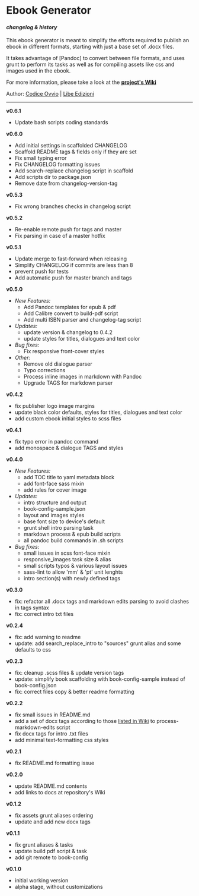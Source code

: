 # Ebook Generator
#### _changelog & history_

This ebook generator is meant to simplify the efforts required to publish an ebook in different formats, starting with just a base set of .docx files.

It takes advantage of [Pandoc] to convert between file formats, and uses grunt to perform its tasks as well as for compiling assets like css and images used in the ebook.

For more information, please take a look at the [**project's Wiki**](http://github.com/Libedizioni/ebook-generator/wiki)

Author: [Codice Ovvio](https://github.com/codiceovvio) | [Libe Edizioni](http://www.libedizioni.it)

***

**v0.6.1**
- Update bash scripts coding standards

**v0.6.0**
- Add initial settings in scaffolded CHANGELOG
- Scaffold README tags & fields only if they are set
- Fix small typing error
- Fix CHANGELOG formatting issues
- Add search-replace changelog script in scaffold
- Add scripts dir to package.json
- Remove date from changelog-version-tag

**v0.5.3**
- Fix wrong branches checks in changelog script

**v0.5.2**
- Re-enable remote push for tags and master
- Fix parsing in case of a master hotfix

**v0.5.1**
- Update merge to fast-forward when releasing
- Simplify CHANGELOG if commits are less than 8
- prevent push for tests
- Add automatic push for master branch and tags

**v0.5.0**
- _New Features:_
    - Add Pandoc templates for epub & pdf
    - Add Calibre convert to build-pdf script
    - Add multi ISBN parser and changelog-tag script
- _Updates:_
    - update version & changelog to 0.4.2
    - update styles for titles, dialogues and text color
- _Bug fixes:_
    - Fix responsive front-cover styles
- _Other:_
    - Remove old dialogue parser
    - Typo corrections
    - Process inline images in markdown with Pandoc
    - Upgrade TAGS for markdown parser

**v0.4.2**
- fix publisher logo image margins
- update black color defaults, styles for titles, dialogues and text color
- add custom ebook initial styles to scss files

**v0.4.1**
- fix typo error in pandoc command
- add monospace & dialogue TAGS and styles

**v0.4.0**
- _New Features:_
    - add TOC title to yaml metadata block
    - add font-face sass mixin
    - add rules for cover image
- _Updates:_
    - intro structure and output
    - book-config-sample.json
    - layout and images styles
    - base font size to device's default
    - grunt shell intro parsing task
    - markdown process & epub build scripts
    - all pandoc build commands in .sh scripts
- _Bug fixes:_
    - small issues in scss font-face mixin
    - responsive_images task size & alias
    - small scripts typos & various layout issues
    - sass-lint to allow 'mm' & 'pt' unit lenghts
    - intro section(s) with newly defined tags

**v0.3.0**
- fix: refactor all .docx tags and markdown edits parsing to avoid clashes in tags syntax
- fix: correct intro txt files

**v0.2.4**
- fix: add warning to readme
- update: add search_replace_intro to "sources" grunt alias and some defaults to css

**v0.2.3**
- fix: cleanup .scss files & update version tags
- update: simplify book scaffolding with book-config-sample instead of book-config.json
- fix: correct files copy & better readme formatting

**v0.2.2**
- fix small issues in README.md
- add a set of docx tags according to those [listed in Wiki](https://github.com/Libedizioni/ebook-generator/wiki/Docx-Formatting-Shortcuts) to process-markdown-edits script
- fix docx tags for intro .txt files
- add minimal text-formatting css styles

**v0.2.1**
- fix README.md formatting issue

**v0.2.0**
- update README.md contents
- add links to docs at repository's Wiki

**v0.1.2**
- fix assets grunt aliases ordering
- update and add new docx tags

**v0.1.1**
- fix grunt aliases & tasks
- update build pdf script & task
- add git remote to book-config

**v0.1.0**
- initial working version
- alpha stage, without customizations
